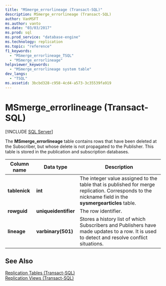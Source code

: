 ```yaml
---
title: "MSmerge_errorlineage (Transact-SQL)"
description: MSmerge_errorlineage (Transact-SQL)
author: VanMSFT
ms.author: vanto
ms.date: "03/03/2017"
ms.prod: sql
ms.prod_service: "database-engine"
ms.technology: replication
ms.topic: "reference"
f1_keywords:
  - "MSmerge_errorlineage_TSQL"
  - "MSmerge_errorlineage"
helpviewer_keywords:
  - "MSmerge_errorlineage system table"
dev_langs:
  - "TSQL"
ms.assetid: 3bcbd328-c958-4cd4-a573-3c35539fa919
---
```

# MSmerge_errorlineage (Transact-SQL)
[!INCLUDE [SQL Server](../../includes/applies-to-version/sqlserver.md)]

  The **MSmerge_errorlineage** table contains rows that have been deleted at the Subscriber, but whose delete is not propagated to the Publisher. This table is stored in the publication and subscription databases.  
  
|Column name|Data type|Description|  
|-----------------|---------------|-----------------|  
|**tablenick**|**int**|The integer value assigned to the table that is published for merge replication. Corresponds to the nickname field in the **sysmergearticles** table.|  
|**rowguid**|**uniqueidentifier**|The row identifier.|  
|**lineage**|**varbinary(501)**|Stores a history list of which Subscribers and Publishers have made updates to a row. It is used to detect and resolve conflict situations.|  
  
## See Also  
 [Replication Tables &#40;Transact-SQL&#41;](../../relational-databases/system-tables/replication-tables-transact-sql.md)   
 [Replication Views &#40;Transact-SQL&#41;](../../relational-databases/system-views/replication-views-transact-sql.md)  
  
  
